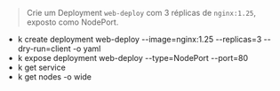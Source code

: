 > Crie um Deployment `web-deploy` com 3 réplicas de `nginx:1.25`, exposto como NodePort.
- k create deployment web-deploy --image=nginx:1.25 --replicas=3  --dry-run=client -o yaml
- k expose deployment web-deploy --type=NodePort  --port=80
- k get service
- k get nodes -o wide